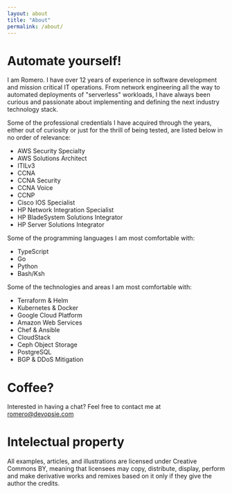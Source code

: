 ```yaml
---
layout: about
title: "About"
permalink: /about/
---
```


# Automate yourself!

I am Romero. I have over 12 years of experience in software development and
mission critical IT operations. From network engineering all the way to
automated deployments of "serverless" workloads, I have always been curious and
passionate about implementing and defining the next industry technology stack.

Some of the professional credentials I have acquired through the years, either
out of curiosity or just for the thrill of being tested, are listed below in no
order of relevance:

* AWS Security Specialty
* AWS Solutions Architect
* ITILv3
* CCNA
* CCNA Security
* CCNA Voice
* CCNP
* Cisco IOS Specialist
* HP Network Integration Specialist
* HP BladeSystem Solutions Integrator
* HP Server Solutions Integrator

Some of the programming languages I am most comfortable with:

* TypeScript
* Go
* Python
* Bash/Ksh

Some of the technologies and areas I am most comfortable with:

* Terraform & Helm
* Kubernetes & Docker
* Google Cloud Platform
* Amazon Web Services
* Chef & Ansible
* CloudStack
* Ceph Object Storage
* PostgreSQL
* BGP & DDoS Mitigation

# Coffee?

Interested in having a chat? Feel free to contact me at romero@devopsie.com

# Intelectual property

All examples, articles, and illustrations are licensed under Creative Commons
BY, meaning that licensees may copy, distribute, display, perform and make
derivative works and remixes based on it only if they give the author the
credits.